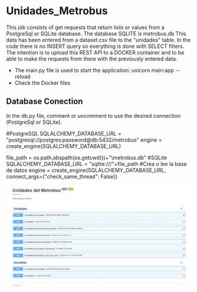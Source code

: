 # Unidades_Metrobus

This job consists of get requests that return lists or values from a PostgreSql or SQLite database. The database SQLITE is metrobus.db
This data has been entered from a dataset.csv file to the "unidades" table. In the code there is no INSERT query so everything is done with SELECT filters.
The intention is to upload this REST API to a DOCKER container and to be able to make the requests from there with the previously entered data.
- The main.py file is used to start the application: uvicorn main:app --reload
- Check the Docker files 

## Database Conection

In the db.py file, comment or uncomment to use the desired connection (PostgreSql or SQLite).

#PostgreSQL
SQLALCHEMY_DATABASE_URL = "postgresql://postgres:password@db:5432/metrobus" 
engine = create_engine(SQLALCHEMY_DATABASE_URL) 

file_path = os.path.abspath(os.getcwd())+"\metrobus.db"
#SQLite
SQLALCHEMY_DATABASE_URL = "sqlite:///"+file_path #Crea o lee la base de datos
engine = create_engine(SQLALCHEMY_DATABASE_URL, connect_args={"check_same_thread": False})




![listado_unidades](https://github.com/vicogarcia16/Unidades_Metrobus/blob/master/unidades.JPG)

